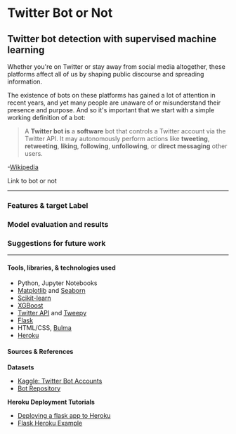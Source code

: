 # Twitter Bot or Not

## Twitter bot detection with supervised machine learning

Whether you're on Twitter or stay away from social media altogether, these platforms affect all of us by shaping public discourse and spreading information.

The existence of bots on these platforms has gained a lot of attention in recent years, and yet many people are unaware of or misunderstand their presence and purpose. And so it's important that we start with a simple working definition of a bot:

> A **Twitter bot is** a **software** bot that controls a Twitter account via the Twitter API. It may autonomously perform actions like **tweeting**, **retweeting**, **liking**, **following**, **unfollowing**, or **direct messaging** other users.

-[Wikipedia](https://en.wikipedia.org/wiki/Twitter_bot)

Link to bot or not

---

### Features & target Label

### Model evaluation and results

### Suggestions for future work

---

#### Tools, libraries, & technologies used

- Python, Jupyter Notebooks
- [Matplotlib](https://matplotlib.org/) and [Seaborn](https://seaborn.pydata.org/)
- [Scikit-learn](https://scikit-learn.org/)
- [XGBoost](https://xgboost.readthedocs.io/en/latest/#)
- [Twitter API](https://developer.twitter.com/en) and [Tweepy](https://www.tweepy.org/)
- [Flask](https://flask.palletsprojects.com/en/1.1.x/)
- HTML/CSS, [Bulma](https://bulma.io/)
- [Heroku](https://www.heroku.com/)

#### Sources & References

**Datasets**

- [Kaggle: Twitter Bot Accounts](https://www.kaggle.com/davidmartngutirrez/twitter-bots-accounts)
- [Bot Repository](https://botometer.osome.iu.edu/bot-repository/index.html)

**Heroku Deployment Tutorials**

- [Deploying a flask app to Heroku](https://stackabuse.com/deploying-a-flask-application-to-heroku/)
- [Flask Heroku Example](https://github.com/MirelaI/flask_heroku_example)

